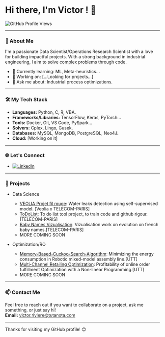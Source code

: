 # Hi there, I'm Victor ! 👋

![GitHub Profile Views](https://komarev.com/ghpvc/?username=VRiPro&color=green)  

---

### 🚀 About Me

I'm a passionate Data Scientist/Operations Research Scientist with a love for building impactful projects. With a strong background in industrial engineering, I aim to solve complex problems through code.

- 🌱 Currently learning: ML, Meta-heuristics...
- 💼 Working on: [...Looking for projects...]
- 💬 Ask me about: Industrial process optimizations.

---

### 🛠️ My Tech Stack

- **Languages:** Python, C, R, VBA.
- **Frameworks/Libraries:** TensorFlow, Keras, PyTorch...
- **Tools:** Docker, Git, VS Code, PySpark...
- **Solvers:** Cplex, Lingo, Gusek.
- **Databases:** MySQL, MongoDB, PostgreSQL, Neo4J.
- **Cloud:** [Working on it]

---

### 🌐 Let's Connect

- [![LinkedIn](https://img.shields.io/badge/LinkedIn-Connect-blue?style=flat&logo=linkedin)](https://www.linkedin.com/in/v-riviere/)

---

### 📝 Projects
- Data Science
  - [VEOLIA Projet fil rouge](https://github.com/VRiPro/VEOLIA_Projet_fil_rouge): Water leaks detection using self-supervised model. [Veolia x TELECOM-PARIS]
  - [ToDoList](https://github.com/VRiPro/ToDoList_ipp): To do list tool project, to train code and github rigour.[TELECOM-PARIS]
  - [Baby Names Vizualisation](https://github.com/matsvr/Vizualisation_project): Vizualisation work on evolution on french baby names.[TELECOM-PARIS]
  - MORE COMING SOON
  
- Optimization/RO
  - [Memory-Based-Cuckoo-Search-Algorithm](https://github.com/VRiPro/Memory-Based-Cuckoo-Search-Algorithm): Minimizing the energy consumption in Robotic mixed-model assembly line.[UTT]
  - [Multi-Channel Retailing Optimization](https://github.com/VRiPro/Multi-Channel-Retailing-Optimization): Profitability of online order fulfillment Optimization with a Non-linear Programming.[UTT]
  - MORE COMING SOON
---

### 📫 Contact Me

Feel free to reach out if you want to collaborate on a project, ask me something, or just say hi!  
**Email:** [victor.riviere@tutanota.com](mailto:victor.riviere@tutanota.com)

---

Thanks for visiting my GitHub profile! 😊
